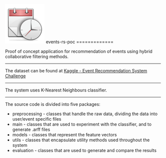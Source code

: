 <img src="https://github.com/gorjanz/smartcal/blob/master/SmartCal/WebContent/resources/images/event128px.png" />
events-rs-poc
=============

Proof of concept application for recommendation of events using hybrid collaborative filtering methods.
<hr/>
The dataset can be found at <a href="http://www.kaggle.com/c/event-recommendation-engine-challenge">Kaggle - Event Recommendation System Challenge</a>
<hr/>
The system uses K-Nearest Neighbours classifier.
<hr/>
The source code is divided into five packages:

- preprocessing - classes that handle the raw data, dividing the data into user/event specific files
- main - classes that are used to experiment with the classifier, and to generate .arff files
- models - classes that represent the feature vectors
- utils - classes that encapsulate utility methods used throughout the system
- evaluation - classes that are used to generate and compare the results
